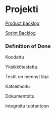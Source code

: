 # Projekti

[Product backlog](https://docs.google.com/spreadsheets/d/1UFZhNW9bPXnuyy8PhZKPM4rtDv5bZwuUcMMI8oJrBF4/edit#gid=701303499)

[Sprint Backlog](https://docs.google.com/spreadsheets/d/1UFZhNW9bPXnuyy8PhZKPM4rtDv5bZwuUcMMI8oJrBF4/edit#gid=0)

### Definition of Done

Koodattu

Yksikkötestattu

Testit on mennyt läpi

Katselmoitu

Dokumentoitu

Integroitu tuotantoon
